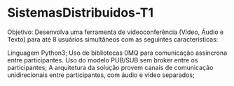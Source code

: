 # SistemasDistribuidos-T1

Objetivo: Desenvolva uma ferramenta de videoconferência (Vídeo, Áudio e Texto) para até 8 usuários simultâneos com as seguintes características: 

Linguagem Python3;
Uso de bibliotecas 0MQ para comunicação assíncrona entre participantes. Uso do modelo PUB/SUB sem broker entre os participantes;
A arquitetura da solução provem canais de comunicação unidirecionais entre participantes, com áudio e vídeo separados;
